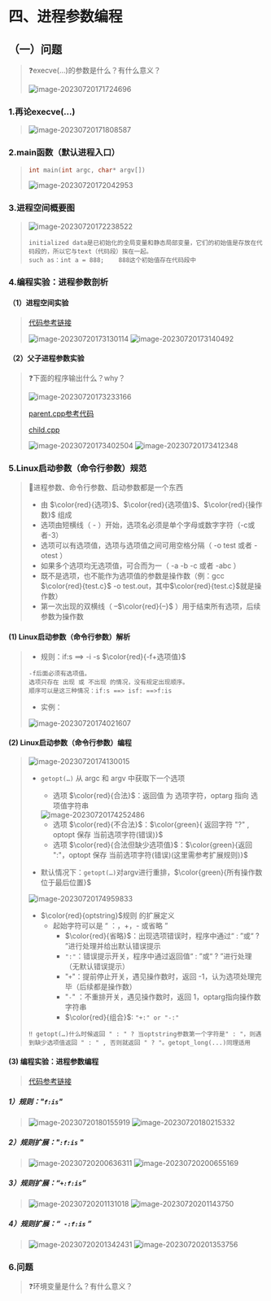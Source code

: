 # 四、进程参数编程

## （一）问题

> ❓execve(…)的参数是什么？有什么意义？
>
> <img src="四、进程参数编程.assets/image-20230720171724696.png" alt="image-20230720171724696" />

### 1.再论execve(…)

><img src="四、进程参数编程.assets/image-20230720171808587.png" alt="image-20230720171808587" />

### 2.main函数（默认进程入口）

>```c++
>int main(int argc, char* argv[])
>```
>
><img src="四、进程参数编程.assets/image-20230720172042953.png" alt="image-20230720172042953" />

### 3.进程空间概要图

><img src="四、进程参数编程.assets/image-20230720172238522.png" alt="image-20230720172238522" />
>
>```
>initialized data是已初始化的全局变量和静态局部变量，它们的初始值是存放在代码段的，所以它与text（代码段）挨在一起。
>such as：int a = 888;    888这个初始值存在代码段中
>```

### 4.编程实验：进程参数剖析

#### （1）进程空间实验

>[代码参考链接](https://github.com/WONGZEONJYU/Linux_System_Program/blob/main/3.Process_Parameter/mem.cpp)
>
><img src="四、进程参数编程.assets/image-20230720173130114.png" alt="image-20230720173130114" />
>
><img src="四、进程参数编程.assets/image-20230720173140492.png" alt="image-20230720173140492" />

#### （2）父子进程参数实验

>❓下面的程序输出什么？why？
>
><img src="四、进程参数编程.assets/image-20230720173233166.png" alt="image-20230720173233166" />
>
>[parent.cpp参考代码](https://github.com/WONGZEONJYU/Linux_System_Program/blob/main/3.Process_Parameter/parent.cpp)
>
>[child.cpp](https://github.com/WONGZEONJYU/Linux_System_Program/blob/main/3.Process_Parameter/child.cpp)
>
><img src="四、进程参数编程.assets/image-20230720173402504.png" alt="image-20230720173402504" />
>
><img src="四、进程参数编程.assets/image-20230720173412348.png" alt="image-20230720173412348" />

### 5.Linux启动参数（命令行参数）规范

>💨进程参数、命令行参数、启动参数都是一个东西
>
>* 由 $\color{red}{选项}$、$\color{red}{选项值}$、$\color{red}{操作数}$ 组成
>* 选项由短横线（ - ）开始，选项名必须是单个字母或数字字符（-c或者-3）
>* 选项可以有选项值，选项与选项值之间可用空格分隔（ -o test 或者 -otest ）
>* 如果多个选项均无选项值，可合而为一（ -a -b -c 或者 -abc ）
>* 既不是选项，也不能作为选项值的参数是操作数（例：gcc $\color{red}{test.c}$ -o test.out，其中$\color{red}{test.c}$就是操作数）
>* 第一次出现的双横线（ –$\color{red}{–}$ ）用于结束所有选项，后续参数为操作数

#### (1) Linux启动参数（命令行参数）解析

>* 规则：if:s ==> -i -s $\color{red}{-f+选项值}$
>
>```
>-f后面必须有选项值。
>选项只存在 出现 或 不出现 的情况，没有规定出现顺序。
>顺序可以是这三种情况：if:s ==> isf: ==>f:is
>```
>
>* 实例：
>
><img src="四、进程参数编程.assets/image-20230720174021607.png" alt="image-20230720174021607" />

#### (2) Linux启动参数（命令行参数）编程

> <img src="四、进程参数编程.assets/image-20230720174130015.png" alt="image-20230720174130015" />
>
> * `getopt(…)` 从 argc 和 argv 中获取下一个选项
>
>   * 选项 $\color{red}{合法}$：返回值 为 选项字符，optarg 指向 选项值字符串
>
>   <img src="四、进程参数编程.assets/image-20230720174252486.png" alt="image-20230720174252486" />
>
>   * 选项 $\color{red}{不合法}$：$\color{green}{ 返回字符 "?" , optopt 保存 当前选项字符(错误)}$
>   * 选项 $\color{red}{合法但缺少选项值}$：$\color{green}{返回 ":"，optopt 保存 当前选项字符(错误)(这里需参考扩展规则)}$
>
> * 默认情况下：`getopt(…)`对argv进行重排，$\color{green}{所有操作数位于最后位置}$
>
> <img src="四、进程参数编程.assets/image-20230720174959833.png" alt="image-20230720174959833" />
>
> * $\color{red}{optstring}$规则 的扩展定义
>   * 起始字符可以是 “ ：，+，- 或省略 ”
>     * $\color{red}{省略}$：出现选项错误时，程序中通过“ : ”或“ ? ”进行处理并给出默认错误提示
>     * `":"`：错误提示开关，程序中通过返回值“ : ”或“ ? ”进行处理（无默认错误提示）
>     * "`+`"：提前停止开关，遇见操作数时，返回 -1，认为选项处理完毕（后续都是操作数）
>     * "`-`" ：不重排开关，遇见操作数时，返回 1，optarg指向操作数字符串
>     * $\color{red}{组合}$: `"+:" or "-:"`
>
> ```
> ‼️ getopt(…)什么时候返回 " : " ? 当optstring参数第一个字符是" : "，则遇到缺少选项值返回 " : " , 否则就返回 " ? "。getopt_long(...)同理适用
> ```

#### (3) 编程实验：进程参数编程    

>[代码参考链接](https://github.com/WONGZEONJYU/Linux_System_Program/blob/main/3.Process_Parameter/main.cpp)

##### 1）规则："`f:is`"

><img src="四、进程参数编程.assets/image-20230720180155919.png" alt="image-20230720180155919" />
>
><img src="四、进程参数编程.assets/image-20230720180215332.png" alt="image-20230720180215332" />

##### 2）规则扩展："`:f:is` "

><img src="四、进程参数编程.assets/image-20230720200636311.png" alt="image-20230720200636311" />
>
><img src="四、进程参数编程.assets/image-20230720200655169.png" alt="image-20230720200655169" />

##### 3）规则扩展：“`+:f:is`”

><img src="四、进程参数编程.assets/image-20230720201131018.png" alt="image-20230720201131018" />
>
><img src="四、进程参数编程.assets/image-20230720201143750.png" alt="image-20230720201143750" />

##### 4）规则扩展：“` -:f:is` ”

><img src="四、进程参数编程.assets/image-20230720201342431.png" alt="image-20230720201342431" />
>
><img src="四、进程参数编程.assets/image-20230720201353756.png" alt="image-20230720201353756" />

### 6.问题

>❓环境变量是什么？有什么意义？



